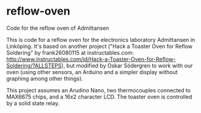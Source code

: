 # reflow-oven
Code for the reflow oven of Admittansen

This is code for a reflow oven for the electronics laboratory Admittansen in Linköping. It's based on another project ("Hack a Toaster Oven for Reflow Soldering" by frank26080115 at instructables.com: http://www.instructables.com/id/Hack-a-Toaster-Oven-for-Reflow-Soldering/?ALLSTEPS), but modified by Oskar Södergren to work with our oven (using other sensors, an Arduino and a simpler display without graphing among other things).

This project assumes an Arudino Nano, two thermocouples connected to MAX6675 chips, and a 16x2 character LCD. The toaster oven is controlled by a solid state relay.
